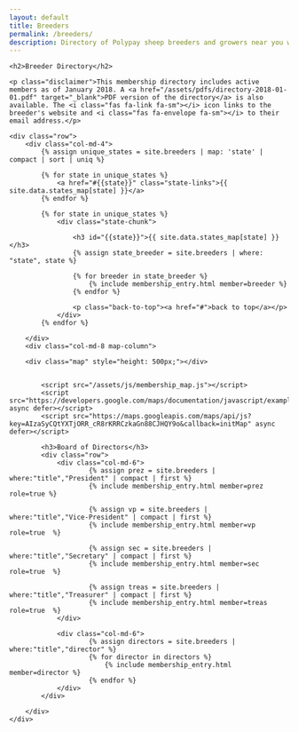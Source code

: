 ```yaml
---
layout: default
title: Breeders
permalink: /breeders/
description: Directory of Polypay sheep breeders and growers near you with information on how to get ahold of them by mail, phone, email, and their websites
---
```


<div class="breeder-directory container">

	<h2>Breeder Directory</h2>

	<p class="disclaimer">This membership directory includes active members as of January 2018. A <a href="/assets/pdfs/directory-2018-01-01.pdf" target="_blank">PDF version of the directory</a> is also available. The <i class="fas fa-link fa-sm"></i> icon links to the breeder's website and <i class="fas fa-envelope fa-sm"></i> to their email address.</p>

	<div class="row">
		<div class="col-md-4">
			{% assign unique_states = site.breeders | map: 'state' | compact | sort | uniq %}

			{% for state in unique_states %}
				<a href="#{{state}}" class="state-links">{{ site.data.states_map[state] }}</a>
			{% endfor %}

			{% for state in unique_states %}
				<div class="state-chunk">

					<h3 id="{{state}}">{{ site.data.states_map[state] }}</h3>
					{% assign state_breeder = site.breeders | where: "state", state %}

					{% for breeder in state_breeder %}
						{% include membership_entry.html member=breeder %}
					{% endfor %}

					<p class="back-to-top"><a href="#">back to top</a></p>
				</div>
			{% endfor %}

		</div>
		<div class="col-md-8 map-column">

  		<div class="map" style="height: 500px;"></div>


			<script src="/assets/js/membership_map.js"></script>
			<script src="https://developers.google.com/maps/documentation/javascript/examples/markerclusterer/markerclusterer.js" async defer></script>
			<script src="https://maps.googleapis.com/maps/api/js?key=AIzaSyCQtYXTjORR_cR8rKRRCzkaGn88CJHQY9o&callback=initMap" async defer></script>

			<h3>Board of Directors</h3>
			<div class="row">
				<div class="col-md-6">
						{% assign prez = site.breeders | where:"title","President" | compact | first %}
						{% include membership_entry.html member=prez role=true %}

						{% assign vp = site.breeders | where:"title","Vice-President" | compact | first %}
						{% include membership_entry.html member=vp role=true  %}

						{% assign sec = site.breeders | where:"title","Secretary" | compact | first %}
						{% include membership_entry.html member=sec role=true  %}

						{% assign treas = site.breeders | where:"title","Treasurer" | compact | first %}
						{% include membership_entry.html member=treas role=true  %}
				</div>

				<div class="col-md-6">
						{% assign directors = site.breeders | where:"title","director" %}
						{% for director in directors %}
							{% include membership_entry.html member=director %}
						{% endfor %}
				</div>
			</div>

		</div>
	</div>
</div>
